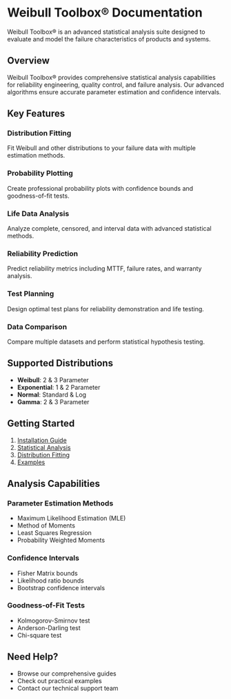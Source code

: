 # Weibull Toolbox® Documentation

Weibull Toolbox® is an advanced statistical analysis suite designed to evaluate and model the failure characteristics of products and systems.

## Overview

Weibull Toolbox® provides comprehensive statistical analysis capabilities for reliability engineering, quality control, and failure analysis. Our advanced algorithms ensure accurate parameter estimation and confidence intervals.

## Key Features

### Distribution Fitting
Fit Weibull and other distributions to your failure data with multiple estimation methods.

### Probability Plotting
Create professional probability plots with confidence bounds and goodness-of-fit tests.

### Life Data Analysis
Analyze complete, censored, and interval data with advanced statistical methods.

### Reliability Prediction
Predict reliability metrics including MTTF, failure rates, and warranty analysis.

### Test Planning
Design optimal test plans for reliability demonstration and life testing.

### Data Comparison
Compare multiple datasets and perform statistical hypothesis testing.

## Supported Distributions

- **Weibull**: 2 & 3 Parameter
- **Exponential**: 1 & 2 Parameter
- **Normal**: Standard & Log
- **Gamma**: 2 & 3 Parameter

## Getting Started

1. [Installation Guide](/weibull-toolbox/installation)
2. [Statistical Analysis](/weibull-toolbox/statistical-analysis)
3. [Distribution Fitting](/weibull-toolbox/distribution-fitting)
4. [Examples](/weibull-toolbox/examples)

## Analysis Capabilities

### Parameter Estimation Methods
- Maximum Likelihood Estimation (MLE)
- Method of Moments
- Least Squares Regression
- Probability Weighted Moments

### Confidence Intervals
- Fisher Matrix bounds
- Likelihood ratio bounds
- Bootstrap confidence intervals

### Goodness-of-Fit Tests
- Kolmogorov-Smirnov test
- Anderson-Darling test
- Chi-square test

## Need Help?

- Browse our comprehensive guides
- Check out practical examples
- Contact our technical support team